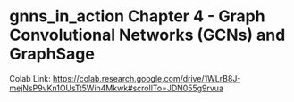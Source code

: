 # gnns_in_action Chapter 4 - Graph Convolutional Networks (GCNs) and GraphSage

Colab Link: https://colab.research.google.com/drive/1WLrB8J-mejNsP9vKn1OUsTt5Win4Mkwk#scrollTo=JDN055g9rvua